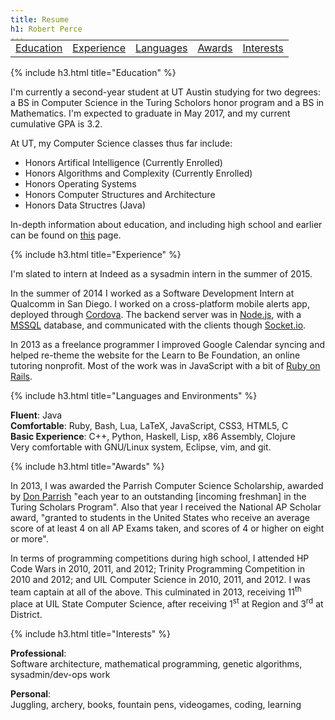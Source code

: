 ```yaml
---
title: Resume
h1: Robert Perce
---
```

<table style="margin-top: -20px;">
<tr style="border-bottom: none;" align="center">
<td class="mid"><a href="#education">Education</a></td>
<td class="mid"><a href="#experience">Experience</a></td>
<td class="mid"><a href="#languages-and-environments">Languages</a></td>
<td class="mid"><a href="#awards">Awards</a></td>
<td class="last"><a href="#interests">Interests</a></td>
</tr>
</table>

{% include h3.html title="Education" %}

I'm currently a second-year student at UT Austin studying for two degrees: a BS in
Computer Science in the Turing Scholors honor program and a BS in Mathematics. I'm
expected to graduate in May 2017, and my current cumulative GPA is 3.2.

At UT, my Computer Science classes thus far include:

- Honors Artifical Intelligence (Currently Enrolled)
- Honors Algorithms and Complexity (Currently Enrolled)
- Honors Operating Systems
- Honors Computer Structures and Architecture
- Honors Data Structres (Java)

In-depth information about education, and including high school and earlier can be found
on [this](../education/) page.


{% include h3.html title="Experience" %}

I'm slated to intern at Indeed as a sysadmin intern in the summer of 2015.

In the summer of 2014 I worked as a Software Development Intern at Qualcomm in San Diego.
I worked on a cross-platform mobile alerts app, deployed through
[Cordova](http://cordova.apache.org). The backend server was in
[Node.js](http://nodejs.org), with a
[MSSQL](http://www.microsoft.com/en-us/server-cloud/products/sql-server/) database, and
communicated with the clients though [Socket.io](http://socket.io).

In 2013 as a freelance programmer I improved Google Calendar syncing and helped re-theme
the website for the Learn to Be Foundation, an online tutoring nonprofit. Most of the work
was in JavaScript with a bit of [Ruby on Rails](http://rubyonrails.org).


{% include h3.html title="Languages and Environments" %}

**Fluent**: Java<br />
**Comfortable**: Ruby, Bash, Lua, LaTeX, JavaScript, CSS3, HTML5, C<br />
**Basic Experience**: C++, Python, Haskell, Lisp, x86 Assembly, Clojure<br />
Very comfortable with GNU/Linux system, Eclipse, vim, and git.


{% include h3.html title="Awards" %}

In 2013, I was awarded the Parrish Computer Science Scholarship, awarded by [Don
Parrish](http://donparrish.com/ParrishCSScholarship.html) "each year to an outstanding
[incoming freshman] in the Turing Scholars Program". Also that year I received the
National AP Scholar award, "granted to students in the United States who receive an
average score of at least 4 on all AP Exams taken, and scores of 4 or higher on eight or
more".

In terms of programming competitions during high school, I attended HP Code Wars in 2010,
2011, and 2012; Trinity Programming Competition in 2010 and 2012; and UIL Computer Science
in 2010, 2011, and 2012. I was team captain at all of the above. This culminated in 2013,
receiving 11<sup>th</sup> place at UIL State Computer Science, after receiving
1<sup>st</sup> at Region and 3<sup>rd</sup> at District.


{% include h3.html title="Interests" %}

**Professional**:<br />
Software architecture, mathematical programming, genetic algorithms, sysadmin/dev-ops work

**Personal**:<br />
Juggling, archery, books, fountain pens, videogames, coding, learning
